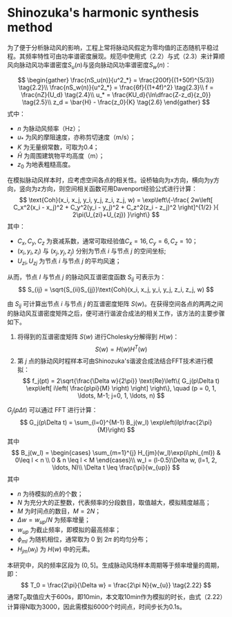 # Shinozuka's harmonic synthesis method

为了便于分析脉动风的影响，工程上常将脉动风假定为零均值的正态随机平稳过程。其频率特性可由功率谱密度展现。规范中使用式（2.2）与式（2.3）来计算顺风向脉动风功率谱密度$S_u(n)$与竖向脉动风功率谱密度$S_w(n)$：

$$
\begin{gather}
\frac{nS_u(n)}{u^2_*} = \frac{200f}{(1+50f)^{5/3}} \tag{2.2}\\
\frac{nS_w(n)}{u^2_*} = \frac{6f}{(1+4f)^2} \tag{2.3}\\
f = \frac{nZ}{U_d} \tag{2.4}\\
u_* = \frac{KU_d}{\ln\dfrac{Z-z_d}{z_0}} \tag{2.5}\\
z_d = \bar{H} - \frac{z_0}{K} \tag{2.6}
\end{gather}
$$
式中：
- $n$ 为脉动风频率（Hz）；
- $u_*$ 为风的摩阻速度，亦称剪切速度（m/s）；
- $K$ 为无量纲常数，可取为0.4；
- $\bar{H}$ 为周围建筑物平均高度（m）；
- $z_0$ 为地表粗糙高度。

在模拟脉动风样本时，应考虑空间各点的相关性。设桥轴向为x方向，横向为y方向，竖向为z方向，则空间相关函数可用Davenport经验公式进行计算：
$$
\text{Coh}(x_i, x_j, y_i, y_j, z_i, z_j, w) = \exp\left\{-\frac{
    2w\left[ C_x^2(x_i - x_j)^2 + C_y^2(y_i - y_j)^2 + C_z^2(z_i - z_j)^2 \right]^{1/2}
}{
    2\pi(U_{zi}+U_{zj})
}\right\}
$$
其中：
- $C_x, C_y, C_z$ 为衰减系数，通常可取经验值$C_x = 16, C_y = 6, C_z = 10$；
- $(x_i, y_i, z_i)$ 与 $(x_j, y_j, z_j)$ 分别为节点 $i$ 与节点 $j$ 的空间坐标;
- $U_{zi}, U_{zj}$ 为节点 $i$ 与节点 $j$ 的平均风速；

从而，节点 $I$ 与节点 $j$ 的脉动风互谱密度函数 $S_{ij}$ 可表示为：
$$
S_{ij} = \sqrt{S_{ii}S_{jj}}\text{Coh}(x_i, x_j, y_i, y_j, z_i, z_j, w)
$$

由 $S_{ij}$ 可计算出节点 $i$ 与节点 $j$ 的互谱密度矩阵 $S(w)$。在获得空间各点的两两之间的脉动风互谱密度矩阵之后，便可进行谐波合成法的相关工作，该方法的主要步骤如下。

1. 将得到的互谱密度矩阵 $S(w)$ 进行Cholesky分解得到 $H(w)$：
$$
S(w) = H(w)H^T(w)
$$
2. 第 $j$ 点的脉动风时程样本可由Shinozuka's谐波合成法结合FFT技术进行模拟：
$$
f_j(pt) = 2\sqrt{\frac{\Delta w}{2\pi}} \text{Re}\left\{
    G_j(p\Delta t) \exp\left[
        i\left(
            \frac{p\pi}{M}
        \right)
    \right]
\right\}, \quad (p = 0, 1, \ldots, M-1; j=0, 1, \ldots, n)
$$

$G_j(p\Delta t)$ 可以通过 FFT 进行计算：
$$
G_j(p\Delta t) = \sum_{l=0}^{M-1} B_j(w_l) \exp\left(ilp\frac{2\pi}{M}\right)
$$
其中
$$
B_j(w_l) = \begin{cases}
    \sum_{m=1}^{j} H_{jm}(w_l)\exp(i\phi_{ml})  & 0\leq l < n \\
    0 & n \leq l < M
\end{cases}\\
w_l = (l-0.5)\Delta w, (l=1, 2, \ldots, N)\\
\Delta t \leq \frac{\pi}{w_{up}}
$$
其中
- $n$ 为待模拟的点的个数；
- $N$ 为充分大的正整数，代表频率的分段数目，取值越大，模拟精度越高；
- $M$ 为时间点的数目，$M = 2N$；
- $\Delta w=w_{up}/N$ 为频率增量；
- $w_{up}$ 为截止频率，即模拟的最高频率；
- $\phi_{ml}$ 为随机相位，通常取为 $0$ 到 $2\pi$ 的均匀分布；
- $H_{jm}(w_l)$ 为 $H(w)$ 中的元素。

本研究中，风的频率区段为 $(0,5]$。生成脉动风场样本周期等于频率增量的周期，即：
$$
T_0 = \frac{2\pi}{\Delta w} = \frac{2\pi N}{w_{u}} \tag{2.22}
$$
通常$T_0$取值应大于600s，即10min，本文取10min作为模拟的时长，由式（2.22）计算得N取为3000，因此需模拟6000个时间点，时间步长为0.1s。
